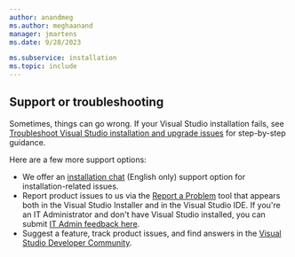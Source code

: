```yaml
---
author: anandmeg
ms.author: meghaanand
manager: jmartens
ms.date: 9/28/2023

ms.subservice: installation
ms.topic: include
---
```

## Support or troubleshooting

Sometimes, things can go wrong. If your Visual Studio installation fails, see [Troubleshoot Visual Studio installation and upgrade issues](../troubleshooting-installation-issues.md) for step-by-step guidance.

Here are a few more support options:
* We offer an [installation chat](https://visualstudio.microsoft.com/vs/support/#talktous) (English only) support option for installation-related issues.
* Report product issues to us via the [Report a Problem](../../ide/how-to-report-a-problem-with-visual-studio.md) tool that appears both in the Visual Studio Installer and in the Visual Studio IDE. If you're an IT Administrator and don't have Visual Studio installed, you can submit [IT Admin feedback here](https://aka.ms/vs/admin/feedback). 
* Suggest a feature, track product issues, and find answers in the [Visual Studio Developer Community](https://aka.ms/feedback/suggest?space=8).